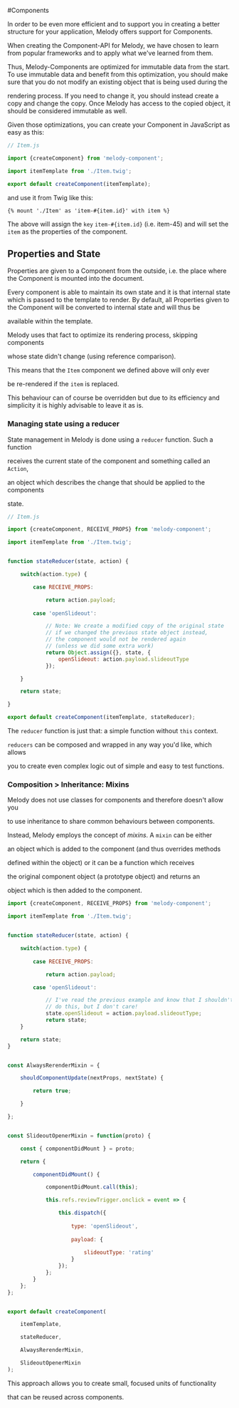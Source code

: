 #Components

In order to be even more efficient and to support you in creating a better structure for your application, Melody offers support for Components.

When creating the Component-API for Melody, we have chosen to learn from popular frameworks and to apply what we've learned from them.

Thus, Melody-Components are optimized for immutable data from the start. To use immutable data and benefit from this optimization, you should make sure that you do not modify an existing object that is being used during the

rendering process. If you need to change it, you should instead create a copy and change the copy. Once Melody has access to the copied object, it should be considered immutable as well.


Given those optimizations, you can create your Component in JavaScript as easy as this:


```js
// Item.js

import {createComponent} from 'melody-component';

import itemTemplate from './Item.twig';

export default createComponent(itemTemplate);
```

and use it from Twig like this:


```twig
{% mount './Item' as 'item-#{item.id}' with item %}
```

The above will assign the `key` `item-#{item.id}` (i.e. item-45) and will set the `item` as the properties of the component.



## Properties and State

Properties are given to a Component from the outside, i.e. the place where the Component is mounted into the document.

Every component is able to maintain its own state and it is that internal state which is passed to the template to render. By default, all Properties given to the Component will be converted to internal state and will thus be

available within the template.



Melody uses that fact to optimize its rendering process, skipping components

whose state didn't change (using reference comparison).

This means that the `Item` component we defined above will only ever

be re-rendered if the `item` is replaced.



This behaviour can of course be overridden but due to its efficiency and simplicity it is highly advisable to leave it as is.



### Managing state using a reducer



State management in Melody is done using a `reducer` function. Such a function

receives the current state of the component and something called an `Action`,

an object which describes the change that should be applied to the components

state.



```js
// Item.js

import {createComponent, RECEIVE_PROPS} from 'melody-component';

import itemTemplate from './Item.twig';


function stateReducer(state, action) {

    switch(action.type) {

        case RECEIVE_PROPS:

            return action.payload;
    
        case 'openSlideout':

            // Note: We create a modified copy of the original state
            // if we changed the previous state object instead,
            // the component would not be rendered again
            // (unless we did some extra work)
            return Object.assign({}, state, {
                openSlideout: action.payload.slideoutType
            });

    }

    return state;

}

export default createComponent(itemTemplate, stateReducer);
```


The `reducer` function is just that: a simple function without `this` context.

`reducers` can be composed and wrapped in any way you'd like, which allows

you to create even complex logic out of simple and easy to test functions.



### Composition > Inheritance: Mixins


Melody does not use classes for components and therefore doesn't allow you

to use inheritance to share common behaviours between components.



Instead, Melody employs the concept of *mixins*. A `mixin` can be either

an object which is added to the component (and thus overrides methods

defined within the object) or it can be a function which receives

the original component object (a prototype object) and returns an

object which is then added to the component.



```js
import {createComponent, RECEIVE_PROPS} from 'melody-component';

import itemTemplate from './Item.twig';


function stateReducer(state, action) {

    switch(action.type) {
    
        case RECEIVE_PROPS:

            return action.payload;

        case 'openSlideout':

            // I've read the previous example and know that I shouldn't
            // do this, but I don't care!
            state.openSlideout = action.payload.slideoutType;
            return state;
    }

    return state;
}


const AlwaysRerenderMixin = {

    shouldComponentUpdate(nextProps, nextState) {

        return true;

    }

};


const SlideoutOpenerMixin = function(proto) {

    const { componentDidMount } = proto;

    return {

        componentDidMount() {

            componentDidMount.call(this);

            this.refs.reviewTrigger.onclick = event => {

                this.dispatch({
    
                    type: 'openSlideout',
    
                    payload: {
    
                        slideoutType: 'rating'
                    }
                });
            };
        }
    };
};


export default createComponent(

    itemTemplate,

    stateReducer,

    AlwaysRerenderMixin,

    SlideoutOpenerMixin
);

```



This approach allows you to create small, focused units of functionality

that can be reused across components.
